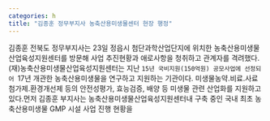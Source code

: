 ```yaml
---
categories: h
title: "김종훈 정무부지사 농축산용미생물센터 현장 행정"
---
```

김종훈 전북도 정무부지사는 23일 정읍시 첨단과학산업단지에 위치한 농축산용미생물산업육성지원센터를 방문해 사업 추진현황과 애로사항을 청취하고 관계자를 격려했다.(재)농축산용미생물산업육성지원센터는 지난 `15년 국비지원(150억원) 공모사업에 선정되어 `17년 개관한 농축산용미생물을 연구하고 지원하는 기관이다. 미생물농약․비료․사료첨가제․환경개선제 등의 안전성평가, 효능검증, 배양 등 미생물 관련 산업화를 지원하고 있다.먼저 김종훈 부지사는 농축산용미생물산업육성지원센터내 구축 중인 국내 최초 농축산용미생물 GMP 시설 사업 진행 현황을